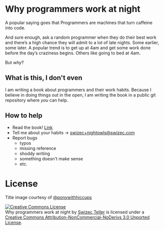 # Why programmers work at night

A popular saying goes that Programmers are machines that turn caffeine into code.

And sure enough, ask a random programmer when they do their best work and there’s a high chance they will admit to a lot of late nights. Some earlier, some later. A popular trend is to get up at 4am and get some work done before the day’s craziness begins. Others like going to bed at 4am.

But _why_?

## What is this, I don't even

I am writing a book about programmers and their work habits. Because I
believe in doing things out in the open, I am writing the book in a
public git repository where _you_ can help.

## How to help

* Read the book! [Link](https://leanpub.com/nightowls)
* Tell me about your habits -> swizec+nightowls@swizec.com
* Report bugs
  * typos
  * missing reference
  * shoddy writing
  * something doesn't make sense
  * etc.

# License

Title image courtesy of [@ponywithhiccups](https://twitter.com/ponywithhiccups)

<a rel="license" href="http://creativecommons.org/licenses/by-nc-nd/3.0/deed.en_US"><img alt="Creative Commons License" style="border-width:0" src="http://i.creativecommons.org/l/by-nc-nd/3.0/88x31.png" /></a><br /><span xmlns:dct="http://purl.org/dc/terms/" href="http://purl.org/dc/dcmitype/Text" property="dct:title" rel="dct:type">Why programmers work at night</span> by <a xmlns:cc="http://creativecommons.org/ns#" href="https://leanpub.com/nightowls" property="cc:attributionName" rel="cc:attributionURL">Swizec Teller</a> is licensed under a <a rel="license" href="http://creativecommons.org/licenses/by-nc-nd/3.0/deed.en_US">Creative Commons Attribution-NonCommercial-NoDerivs 3.0 Unported License</a>.
